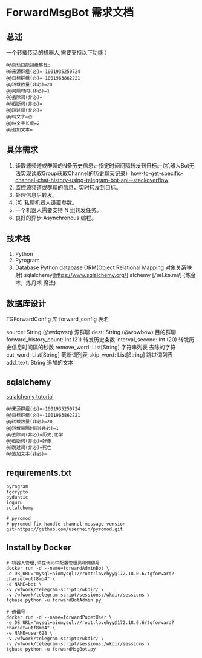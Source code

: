# ForwardMsgBot 需求文档

## 总述

一个转载传话的机器人,需要支持以下功能：

```text
@@启动巨能超级转载:      
@@来源群组(必)=-1001935250724
@@目标群组(必)=-1001963862221
@@转载数量(非必)=20
@@间隔时间(非必)=1
@@去除词(非必)=  
@@截断词(非必)=
@@跳过词(非必)=
@@纯文字=否
@@纯文字长度=2
@@追加文本=
```

## 具体需求

1. ~~读取源频道或群聊的N条历史信息，指定时间间隔转发到目标。~~（机器人Bot无法实现读取Group获取Channel的历史聊天记录）[how-to-get-specific-channel-chat-history-using-telegram-bot-api--stackoverflow](https://stackoverflow.com/questions/55901417/how-to-get-specific-channel-chat-history-using-telegram-bot-api#:~:text=You%20cannot%20get%20the%20chat%20history%20of%20a,but%20that%20is%20going%20to%20be%20too%20tedious.)
2. 监控源频道或群聊的信息，实时转发到目标。
3. 处理信息后转发。
4. [X] 私聊机器人设置参数。
5. 一个机器人需要支持 N 组转发任务。
6. 良好的异步 Asynchronous 编程。

## 技术栈

1. Python
2. Pyrogram
3. Database
    Python database ORM(Object Relational Mapping 对象关系映射)
    sqlalchemy[https://www.sqlalchemy.org/] alchemy [/ˈæl.kə.mi/] (炼金术，炼丹术 魔法)

## 数据库设计

TGForwardConfig 库
forward_config 表名

source: String (@wdqwsq) 源群聊
dest: String (@wbwbow) 目的群聊
forward_history_count: Int (21) 转发历史条数
interval_second: Int (20) 转发历史信息时间隔的秒数
remove_word: List[String] 字符串列表 去除的字符
cut_word: List[String] 截断词列表
skip_word: List[String] 跳过词列表
add_text: String 追加的文本

## sqlalchemy

[sqlalchemy tutorial](https://www.osgeo.cn/sqlalchemy/tutorial/index.html)

```text
@@来源群组(必)=-1001935250724
@@目标群组(必)=-1001963862221
@@转载数量(非必)=20
@@转载间隔时间(非必)=1
@@去除词(非必)=历史,化学
@@截断词(非必)=好像
@@跳过词(非必)=死亡
@@追加文本(非必)=
```

## requirements.txt

```text
pyrogram
tgcrypto
pydantic
loguru
sqlalchemy

# pyromod
# pyromod fix handle channel message version
git+https://github.com/usernein/pyromod.git
```

## Install by Docker

```shell
# 机器人管理,须在代码中配置管理员和傀儡号
docker run -d --name=forwardAdminBot \
-e DB_URL="mysql+aiomysql://root:lovehyy@172.18.0.6/tgforward?charset=utf8mb4" \
-e NAME=bot \
-v /wfwork/telegram-script:/wkdir/ \
-v /wfwork/telegram-script/sessions:/wkdir/sessions \
tgbase python -u forwardBotAdmin.py

# 傀儡号
docker run -d --name=forwardPupetUser \
-e DB_URL="mysql+aiomysql://root:lovehyy@172.18.0.6/tgforward?charset=utf8mb4" \
-e NAME=user628 \
-v /wfwork/telegram-script:/wkdir/ \
-v /wfwork/telegram-script/sessions:/wkdir/sessions \
tgbase python -u forwardMsgBot.py
```
